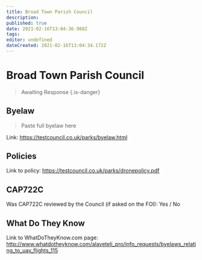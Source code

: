 ```yaml
---
title: Broad Town Parish Council
description: 
published: true
date: 2021-02-16T13:04:36.988Z
tags: 
editor: undefined
dateCreated: 2021-02-16T13:04:34.172Z
---
```


# Broad Town Parish Council
>  Awaiting Response
> {.is-danger}

## Byelaw
> Paste full byelaw here

Link:
https://testcouncil.co.uk/parks/byelaw.html

## Policies
Link to policy:
https://testcouncil.co.uk/parks/dronepolicy.pdf

## CAP722C

Was CAP722C reviewed by the Council (if asked on the FOI): Yes / No

## What Do They Know

Link to WhatDoTheyKnow.com page:
http://www.whatdotheyknow.com/alaveteli_pro/info_requests/byelaws_relating_to_uav_flights_115

